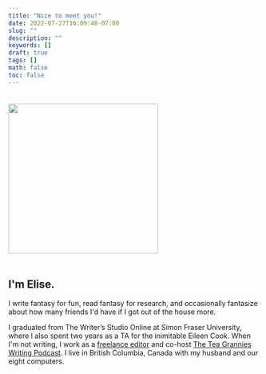 ```yaml
---
title: "Nice to meet you!"
date: 2022-07-27T16:09:48-07:00
slug: ""
description: ""
keywords: []
draft: true
tags: []
math: false
toc: false
---
```


<img src="/author-mugshot.jpg" style="width: 300px; padding: 20px 30px 20px 0;">

## I'm Elise.

I write fantasy for fun, read fantasy for research, and occasionally fantasize about how many friends I'd have if I got out of the house more. 

I graduated from The Writer’s Studio Online at Simon Fraser University, where I also spent two years as a TA for the inimitable Eileen Cook. When I'm not writing, I work as a [freelance editor](/services/) and co-host [The Tea Grannies Writing Podcast](https://shows.acast.com/the-tea-grannies). I live in British Columbia, Canada with my husband and our eight computers.